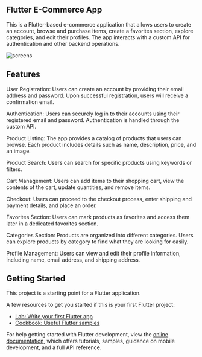 ## Flutter E-Commerce App
This is a Flutter-based e-commerce application that allows users to create an account, browse and purchase items, create a favorites section, explore categories, and edit their profiles. The app interacts with a custom API for authentication and other backend operations.

![screens](https://github.com/Ahmedkamalmohamady/shop_app/issues/3#issue-2027395658)



## Features
User Registration: Users can create an account by providing their email address and password. Upon successful registration, users will receive a confirmation email.

Authentication: Users can securely log in to their accounts using their registered email and password. Authentication is handled through the custom API.

Product Listing: The app provides a catalog of products that users can browse. Each product includes details such as name, description, price, and an image.

Product Search: Users can search for specific products using keywords or filters.

Cart Management: Users can add items to their shopping cart, view the contents of the cart, update quantities, and remove items.

Checkout: Users can proceed to the checkout process, enter shipping and payment details, and place an order.

Favorites Section: Users can mark products as favorites and access them later in a dedicated favorites section.

Categories Section: Products are organized into different categories. Users can explore products by category to find what they are looking for easily.

Profile Management: Users can view and edit their profile information, including name, email address, and shipping address.

## Getting Started

This project is a starting point for a Flutter application.

A few resources to get you started if this is your first Flutter project:

- [Lab: Write your first Flutter app](https://docs.flutter.dev/get-started/codelab)
- [Cookbook: Useful Flutter samples](https://docs.flutter.dev/cookbook)

For help getting started with Flutter development, view the
[online documentation](https://docs.flutter.dev/), which offers tutorials,
samples, guidance on mobile development, and a full API reference.
